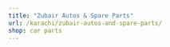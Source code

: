 ```yaml
---
title: "Zubair Autos & Spare Parts"
url: /karachi/zubair-autos-and-spare-parts/
shop: car parts
---
```

